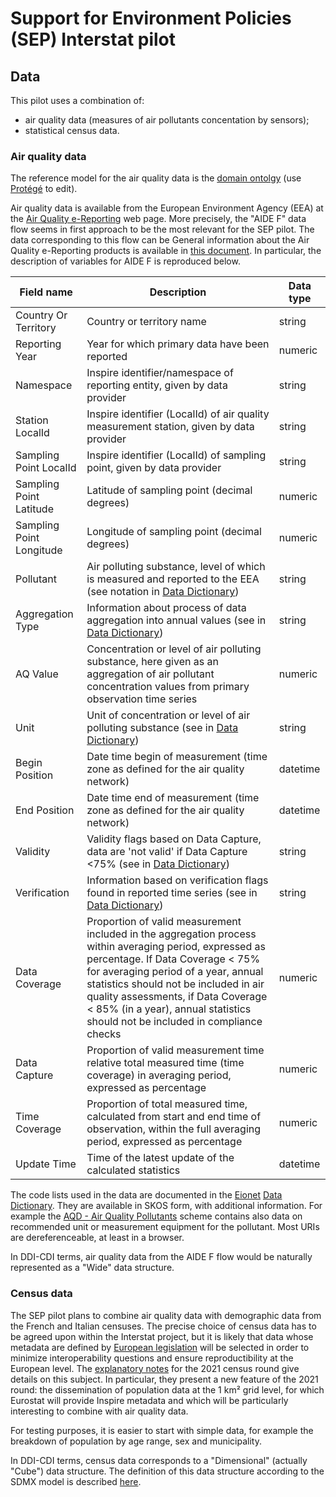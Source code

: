 # Support for Environment Policies (SEP) Interstat pilot

## Data

This pilot uses a combination of:

* air quality data (measures of air pollutants concentation by sensors);
* statistical census data.

### Air quality data

The reference model for the air quality data is the [domain ontolgy](aqmodel.owl) (use [Protégé](https://protege.stanford.edu/) to edit).

Air quality data is available from the European Environment Agency (EEA) at the [Air Quality e-Reporting](https://www.eea.europa.eu/data-and-maps/data/aqereporting-8) web page. More precisely, the "AIDE F" data flow seems in first approach to be the most relevant for the SEP pilot. The data corresponding to this flow can be General information about the Air Quality e-Reporting products is available in [this document](https://ftp.eea.europa.eu/www/aqereporting-3/AQeReporting_products_2018_v1.pdf). In particular, the description of variables for AIDE F is reproduced below.

| Field name | Description | Data type |
| --- | --- | --- |
| Country Or Territory | Country or territory name | string |
| Reporting Year | Year for which primary data have been reported | numeric |
| Namespace | Inspire identifier/namespace of reporting entity, given by data provider | string |
| Station LocalId | Inspire identifier (LocalId) of air quality measurement station, given by data provider | string |
| Sampling Point LocalId | Inspire identifier (LocalId) of sampling point, given by data provider | string |
| Sampling Point Latitude | Latitude of sampling point (decimal degrees) | numeric |
| Sampling Point Longitude | Longitude of sampling point (decimal degrees) | numeric |
| Pollutant | Air polluting substance, level of which is measured and reported to the EEA (see notation in [Data Dictionary](http://dd.eionet.europa.eu/vocabulary/aq/pollutant)) | string |
| Aggregation Type | Information about process of data aggregation into annual values (see in [Data Dictionary](http://dd.eionet.europa.eu/vocabulary/aq/aggregationprocess)) | string |
| AQ Value | Concentration or level of air polluting substance, here given as an aggregation of air pollutant concentration values from primary observation time series | numeric |
| Unit | Unit of concentration or level of air polluting substance (see in [Data Dictionary](http://dd.eionet.europa.eu/vocabulary/uom/concentration)) | string |
| Begin Position | Date time begin of measurement (time zone as defined for the air quality network) | datetime |
| End Position | Date time end of measurement (time zone as defined for the air quality network) | datetime |
| Validity | Validity flags based on Data Capture, data are 'not valid' if Data Capture <75% (see in [Data Dictionary](http://dd.eionet.europa.eu/vocabulary/aq/observationvalidity)) | string |
| Verification | Information based on verification flags found in reported time series (see in [Data Dictionary](http://dd.eionet.europa.eu/vocabulary/aq/observationverification)) | string |
| Data Coverage | Proportion of valid measurement included in the aggregation process within averaging period, expressed as percentage. If Data Coverage < 75% for averaging period of a year, annual statistics should not be included in air quality assessments, if Data Coverage < 85% (in a year), annual statistics should not be included in compliance checks | numeric |
| Data Capture | Proportion of valid measurement time relative total measured time (time coverage) in averaging period, expressed as percentage | numeric |
| Time Coverage | Proportion of total measured time, calculated from start and end time of observation, within the full averaging period, expressed as percentage | numeric |
| Update Time | Time of the latest update of the calculated statistics | datetime |

The code lists used in the data are documented in the [Eionet](https://www.eionet.europa.eu/) [Data Dictionary](https://dd.eionet.europa.eu/). They are available in SKOS form, with additional information. For example the [AQD - Air Quality Pollutants](http://dd.eionet.europa.eu/vocabulary/aq/pollutant/) scheme contains also data on recommended unit or measurement equipment for the pollutant. Most URIs are dereferenceable, at least in a browser.

In DDI-CDI terms, air quality data from the AIDE F flow would be naturally represented as a "Wide" data structure.

### Census data

The SEP pilot plans to combine air quality data with demographic data from the French and Italian censuses. The precise choice of census data has to be agreed upon within the Interstat project, but it is likely that data whose metadata are defined by [European legislation](https://ec.europa.eu/eurostat/fr/web/population-demography/population-housing-censuses/legislation) will be selected in order to minimize interoperability questions and ensure reproductibility at the European level. The [explanatory notes](https://ec.europa.eu/eurostat/en/web/products-manuals-and-guidelines/-/ks-gq-18-010) for the 2021 census round give details on this subject. In particular, they present a new feature of the 2021 round: the dissemination of population data at the 1 km² grid level, for which Eurostat will provide Inspire metadata and which will be particularly interesting to combine with air quality data.

For testing purposes, it is easier to start with simple data, for example the breakdown of population by age range, sex and municipality.

In DDI-CDI terms, census data corresponds to a "Dimensional" (actually "Cube") data structure. The definition of this data structure according to the SDMX model is described [here](sep-dsd.md).